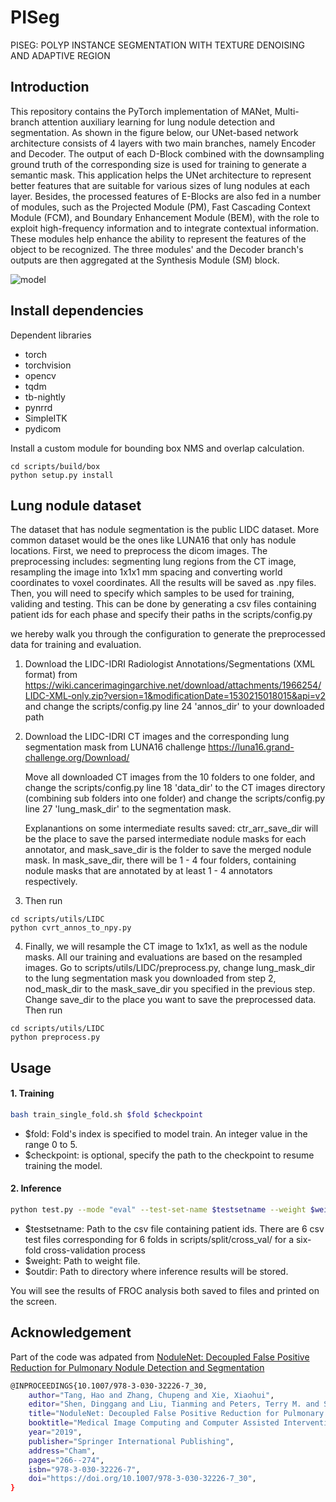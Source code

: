 # PISeg
PISEG: POLYP INSTANCE SEGMENTATION WITH TEXTURE DENOISING AND ADAPTIVE REGION

##  Introduction

This repository contains the PyTorch implementation of MANet, Multi-branch attention auxiliary learning for lung nodule detection and segmentation. 
As shown in the figure below, our UNet-based network architecture consists of 4 layers with two main branches, namely Encoder and Decoder. The output of each D-Block combined with the downsampling ground truth of the corresponding size is used for training to generate a semantic mask. This application helps the UNet architecture to represent better features that are suitable for various sizes of lung nodules at each layer. Besides, the processed features of E-Blocks are also fed in a number of modules, such as the Projected Module (PM), Fast Cascading Context Module (FCM), and Boundary Enhancement Module (BEM), with the role to exploit high-frequency information and to integrate contextual information. These modules help enhance the ability to represent the features of the object to be recognized. The three modules' and the Decoder branch's outputs are then aggregated at the Synthesis Module (SM) block.

![model](figures/model.png)

##  Install dependencies

Dependent libraries
* torch
* torchvision 
* opencv
* tqdm
* tb-nightly
* pynrrd
* SimpleITK
* pydicom

Install a custom module for bounding box NMS and overlap calculation.

```bask
cd scripts/build/box
python setup.py install
```

##  Lung nodule dataset
The dataset that has nodule segmentation is the public LIDC dataset. More common dataset would be the ones like LUNA16 that only has nodule locations. First, we need to preprocess the dicom images. The preprocessing includes: segmenting lung regions from the CT image, resampling the image into 1x1x1 mm spacing and converting world coordinates to voxel coordinates. All the results will be saved as .npy files. Then, you will need to specify which samples to be used for training, validing and testing. This can be done by generating a csv files containing patient ids for each phase and specify their paths in the scripts/config.py 

we hereby walk you through the configuration to generate the preprocessed data for training and evaluation. 
1. Download the LIDC-IDRI Radiologist Annotations/Segmentations (XML format) from https://wiki.cancerimagingarchive.net/download/attachments/1966254/LIDC-XML-only.zip?version=1&modificationDate=1530215018015&api=v2 and change the scripts/config.py line 24 'annos_dir' to your downloaded path

2. Download the LIDC-IDRI CT images and the corresponding lung segmentation mask from LUNA16 challenge https://luna16.grand-challenge.org/Download/

    Move all downloaded CT images from the 10 folders to one folder, and change the scripts/config.py line 18 'data_dir' to the CT images directory (combining sub folders into one folder) and change the scripts/config.py line 27 'lung_mask_dir' to the segmentation mask.

    Explanantions on some intermediate results saved: ctr_arr_save_dir will be the place to save the parsed intermediate nodule masks for each annotator, and mask_save_dir is the folder to save the merged nodule mask. In mask_save_dir, there will be 1 - 4 four folders, containing nodule masks that are annotated by at least 1 - 4 annotators respectively.

3. Then run 
```
cd scripts/utils/LIDC
python cvrt_annos_to_npy.py
```

4. Finally, we will resample the CT image to 1x1x1, as well as the nodule masks. All our training and evaluations are based on the resampled images. Go to scripts/utils/LIDC/preprocess.py, change lung_mask_dir to the lung segmentation mask you downloaded from step 2, nod_mask_dir to the mask_save_dir you specified in the previous step. Change save_dir to the place you want to save the preprocessed data. Then run
```
cd scripts/utils/LIDC
python preprocess.py
```

##  Usage

####  1. Training

```bash
bash train_single_fold.sh $fold $checkpoint
```
* $fold: Fold's index is specified to model train. An integer value in the range 0 to 5.
* $checkpoint: is optional, specify the path to the checkpoint to resume training the model.


####  2. Inference

```bash
python test.py --mode "eval" --test-set-name $testsetname --weight $weight --out-dir $outdir
```
* $testsetname: Path to the csv file containing patient ids. There are 6 csv test files corresponding for 6 folds in scripts/split/cross_val/ for a six-fold cross-validation process
* $weight: Path to weight file.
* $outdir: Path to directory where inference results will be stored.

You will see the results of FROC analysis both saved to files and printed on the screen.


##  Acknowledgement

Part of the code was adpated from [NoduleNet: Decoupled False Positive Reduction for Pulmonary Nodule Detection and Segmentation](<https://github.com/uci-cbcl/NoduleNet>)

```bash
@INPROCEEDINGS{10.1007/978-3-030-32226-7_30,
    author="Tang, Hao and Zhang, Chupeng and Xie, Xiaohui",
    editor="Shen, Dinggang and Liu, Tianming and Peters, Terry M. and Staib, Lawrence H. and Essert, Caroline and Zhou, Sean and Yap, Pew-Thian and Khan, Ali",
    title="NoduleNet: Decoupled False Positive Reduction for Pulmonary Nodule Detection and Segmentation",
    booktitle="Medical Image Computing and Computer Assisted Intervention -- MICCAI 2019",
    year="2019",
    publisher="Springer International Publishing",
    address="Cham",
    pages="266--274",
    isbn="978-3-030-32226-7",
    doi="https://doi.org/10.1007/978-3-030-32226-7_30",
}
```
